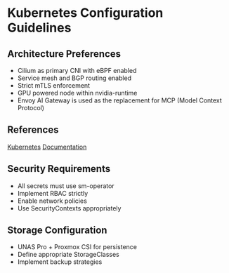 # Kubernetes Configuration Guidelines

## Architecture Preferences

- Cilium as primary CNI with eBPF enabled
- Service mesh and BGP routing enabled
- Strict mTLS enforcement
- GPU powered node within nvidia-runtime
- Envoy AI Gateway is used as the replacement for MCP (Model Context Protocol)

## References

[Kubernetes](../../kubernetes/README.md)
[Documentation](../../docs/docs/infra/kubernetes.md)

## Security Requirements

- All secrets must use sm-operator
- Implement RBAC strictly
- Enable network policies
- Use SecurityContexts appropriately

## Storage Configuration

- UNAS Pro + Proxmox CSI for persistence
- Define appropriate StorageClasses
- Implement backup strategies
